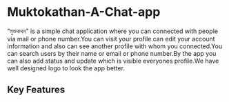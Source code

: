 # Muktokathan-A-Chat-app

"মুক্তকথন" is a simple chat application where you can connected with people via mail or phone number.You can visit your profile can edit your account information and also can see another profile with whom you connected.You can search users by their name or email or phone number.By the app you can also add status and update which is visible everyones profile.We have well designed logo to look the app better. 
## Key Features
